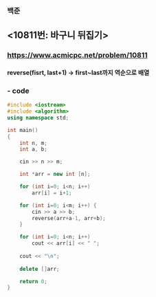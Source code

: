 ### 백준  
## <10811번: 바구니 뒤집기>  
### <https://www.acmicpc.net/problem/10811>   
#### reverse(fisrt, last+1) -> first~last까지 역순으로 배열  


### - code   
```c++
#include <iostream>
#include <algorithm>
using namespace std;

int main() 
{
    int n, m;
    int a, b;

    cin >> n >> m;

    int *arr = new int [n];

    for (int i=0; i<n; i++)
        arr[i] = i+1;

    for (int i=0; i<m; i++) {
        cin >> a >> b;
        reverse(arr+a-1, arr+b);
    }

    for (int i=0; i<n; i++)
        cout << arr[i] << " ";
    
    cout << "\n";
    
    delete []arr;

    return 0;
}

```
